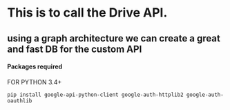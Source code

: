 # This is to call the Drive API. 
## using a graph architecture we can create a great and fast DB for the custom API

#### Packages required

FOR PYTHON 3.4+

``` pip install google-api-python-client google-auth-httplib2 google-auth-oauthlib ```